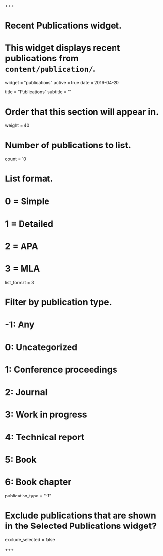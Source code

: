 +++
# Recent Publications widget.
# This widget displays recent publications from `content/publication/`.
widget = "publications"
active = true
date = 2016-04-20

title = "Publications"
subtitle = ""

# Order that this section will appear in.
weight = 40

# Number of publications to list.
count = 10

# List format.
#   0 = Simple
#   1 = Detailed
#   2 = APA
#   3 = MLA
list_format = 3

# Filter by publication type.
# -1: Any
#  0: Uncategorized
#  1: Conference proceedings
#  2: Journal
#  3: Work in progress
#  4: Technical report
#  5: Book
#  6: Book chapter
publication_type = "-1"

# Exclude publications that are shown in the Selected Publications widget?
exclude_selected = false


+++

